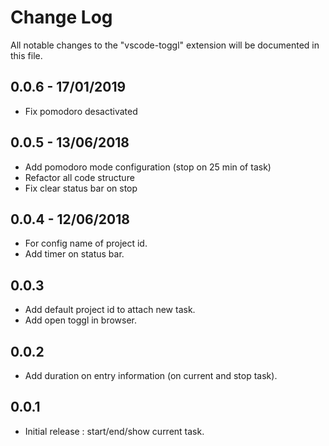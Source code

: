 # Change Log
All notable changes to the "vscode-toggl" extension will be documented in this file.

## 0.0.6 - 17/01/2019

- Fix pomodoro desactivated

## 0.0.5 - 13/06/2018

- Add pomodoro mode configuration (stop on 25 min of task)
- Refactor all code structure
- Fix clear status bar on stop

## 0.0.4 - 12/06/2018

- For config name of project id.
- Add timer on status bar.

## 0.0.3

- Add default project id to attach new task.
- Add open toggl in browser.

## 0.0.2

- Add duration on entry information (on current and stop task).

## 0.0.1

- Initial release : start/end/show current task.